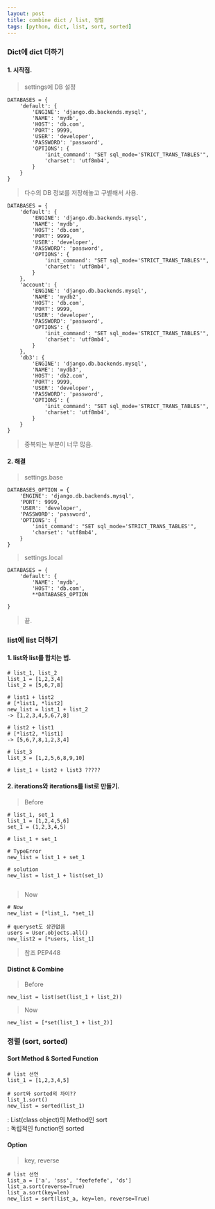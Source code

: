 ```yaml
---
layout: post
title: combine dict / list, 정렬
tags: [python, dict, list, sort, sorted]
---
```


### Dict에 dict 더하기
#### 1. 시작점.
> settings에 DB 설정
```angular2html
DATABASES = {
    'default': {
        'ENGINE': 'django.db.backends.mysql',
        'NAME': 'mydb',
        'HOST': 'db.com',
        'PORT': 9999,
        'USER': 'developer',
        'PASSWORD': 'password',
        'OPTIONS': {
            'init_command': "SET sql_mode='STRICT_TRANS_TABLES'",
            'charset': 'utf8mb4',
        }
    }
}

```

> 다수의 DB 정보를 저장해놓고 구별해서 사용.
```angular2html
DATABASES = {
    'default': {
        'ENGINE': 'django.db.backends.mysql',
        'NAME': 'mydb',
        'HOST': 'db.com',
        'PORT': 9999,
        'USER': 'developer',
        'PASSWORD': 'password',
        'OPTIONS': {
            'init_command': "SET sql_mode='STRICT_TRANS_TABLES'",
            'charset': 'utf8mb4',
        }
    },
    'account': {
        'ENGINE': 'django.db.backends.mysql',
        'NAME': 'mydb2',
        'HOST': 'db.com',
        'PORT': 9999,
        'USER': 'developer',
        'PASSWORD': 'password',
        'OPTIONS': {
            'init_command': "SET sql_mode='STRICT_TRANS_TABLES'",
            'charset': 'utf8mb4',
        }
    },
    'db3': {
        'ENGINE': 'django.db.backends.mysql',
        'NAME': 'mydb3',
        'HOST': 'db2.com',
        'PORT': 9999,
        'USER': 'developer',
        'PASSWORD': 'password',
        'OPTIONS': {
            'init_command': "SET sql_mode='STRICT_TRANS_TABLES'",
            'charset': 'utf8mb4',
        }
    }
}

```

> 중복되는 부분이 너무 많음.

#### 2. 해결
> settings.base
```angular2html
DATABASES_OPTION = {
    'ENGINE': 'django.db.backends.mysql',
    'PORT': 9999,
    'USER': 'developer',
    'PASSWORD': 'password',
    'OPTIONS': {
        'init_command': "SET sql_mode='STRICT_TRANS_TABLES'",
        'charset': 'utf8mb4',
    }
}

```

> settings.local
```angular2html
DATABASES = {
    'default': {
        'NAME': 'mydb',
        'HOST': 'db.com',
        **DATABASES_OPTION

}

```
> 끝.

### list에 list 더하기
#### 1. list와 list를 합치는 법.
```angular2html
# list_1, list_2
list_1 = [1,2,3,4]
list_2 = [5,6,7,8]

# list1 + list2
# [*list1, *list2]
new_list = list_1 + list_2
-> [1,2,3,4,5,6,7,8]

# list2 + list1
# [*list2, *list1]
-> [5,6,7,8,1,2,3,4]

# list_3
list_3 = [1,2,5,6,8,9,10]

# list_1 + list2 + list3 ?????
```

#### 2. iterations와 iterations를 list로 만들기.
> Before
```angular2html
# list_1, set_1
list_1 = [1,2,4,5,6]
set_1 = (1,2,3,4,5)

# list_1 + set_1

# TypeError
new_list = list_1 + set_1

# solution
new_list = list_1 + list(set_1)
 
```

> Now
```angular2html
# Now
new_list = [*list_1, *set_1]

# queryset도 상관없음
users = User.objects.all()
new_list2 = [*users, list_1]

```

> 참조 PEP448

#### Distinct & Combine

> Before
```angular2html
new_list = list(set(list_1 + list_2))
```

> Now
```angular2html
new_list = [*set(list_1 + list_2)]

```


### 정렬 (sort, sorted)

#### Sort Method & Sorted Function

```angular2html
# list 선언
list_1 = [1,2,3,4,5]

# sort와 sorted의 차이??
list_1.sort()
new_list = sorted(list_1)

```
: List(class object)의 Method인 sort  
: 독립적인 function인 sorted

#### Option

> key, reverse
```angular2html
# list 선언
list_a = ['a', 'sss', 'feefefefe', 'ds']
list_a.sort(reverse=True)
list_a.sort(key=len)
new_list = sort(list_a, key=len, reverse=True)

```